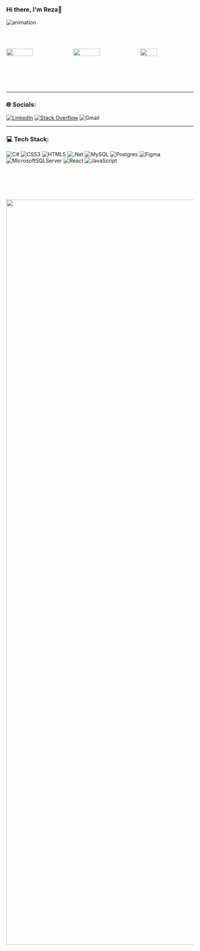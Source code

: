 ### Hi there, I'm Reza👋
![animation](https://github.com/Rezaeskandar/Rezaeskandar/assets/113901667/0045a370-f4f6-4ad1-9c59-059d9ad2ed83)

<br/><br/>


  <div style="display: flex; flex-direction: row;">
  <img align="center" width="40%" src="https://github-readme-streak-stats.herokuapp.com?user=Rezaeskandar&theme=tokyonight&hide_border=true" />
  <img class="img" align="center" width="40%" src="https://github-readme-stats.vercel.app/api?username=Rezaeskandar&show_icons=true&theme=radical" />
  <img class="img" align="center" width="32%" src="https://github-readme-stats.vercel.app/api/top-langs/?username=Rezaeskandar&theme=radical&layout=compact" />
</div>








  
<br/><br/> <br/> <br/> 
   _____________________________________________________________________________________________________________________________________________________

### 🌐 Socials:
[![LinkedIn](https://img.shields.io/badge/LinkedIn-%230077B5.svg?logo=linkedin&logoColor=white)](https://www.linkedin.com/in/reza-eskandari-5a4715202/) 
[![Stack Overflow](https://img.shields.io/badge/-Stackoverflow-FE7A16?logo=stack-overflow&logoColor=white)](https://stackoverflow.com/users/https://stackoverflow.com/users/21915926/reza) 
![Gmail](https://img.shields.io/badge/Gmail-D14836?style=for-the-badge&logo=gmail&logoColor=white)
_______________________________________________________________________________________________________________________________________________________

### 💻 Tech Stack:
![C#](https://img.shields.io/badge/c%23-%23239120.svg?style=for-the-badge&logo=c-sharp&logoColor=white) ![CSS3](https://img.shields.io/badge/css3-%231572B6.svg?style=for-the-badge&logo=css3&logoColor=white) ![HTML5](https://img.shields.io/badge/html5-%23E34F26.svg?style=for-the-badge&logo=html5&logoColor=white) ![.Net](https://img.shields.io/badge/.NET-5C2D91?style=for-the-badge&logo=.net&logoColor=white) ![MySQL](https://img.shields.io/badge/mysql-%2300f.svg?style=for-the-badge&logo=mysql&logoColor=white) ![Postgres](https://img.shields.io/badge/postgres-%23316192.svg?style=for-the-badge&logo=postgresql&logoColor=white) 	![Figma](https://img.shields.io/badge/figma-%23F24E1E.svg?style=for-the-badge&logo=figma&logoColor=white)
 ![MicrosoftSQLServer](https://img.shields.io/badge/Microsoft%20SQL%20Sever-CC2927?style=for-the-badge&logo=microsoft%20sql%20server&logoColor=white)
 ![React](https://img.shields.io/badge/react-%2320232a.svg?style=for-the-badge&logo=react&logoColor=%2361DAFB) ![JavaScript](https://img.shields.io/badge/javascript-%23323330.svg?style=for-the-badge&logo=javascript&logoColor=%23F7DF1E)

<br/><br/><br/><br/>
<p align="center">
 
<img width="2000px"  src="https://camo.githubusercontent.com/6038c8f1fd8f60de75477470e5a87210e9256202e01dfba9986446304a0f0254/68747470733a2f2f63617073756c652d72656e6465722e76657263656c2e6170702f6170693f747970653d776176696e6726636f6c6f723d6772616469656e74266865696768743d36302673656374696f6e3d666f6f746572">
</p>
<!-- Proudly created with GPRM ( https://gprm.itsvg.in ) -->

